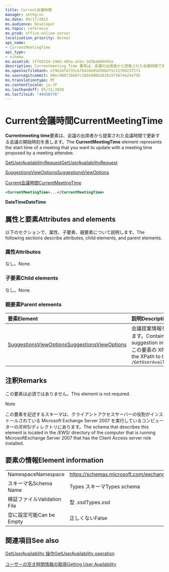 ```yaml
---
title: Current会議時間
manager: sethgros
ms.date: 09/17/2015
ms.audience: Developer
ms.topic: reference
ms.prod: office-online-server
localization_priority: Normal
api_name:
- CurrentMeetingTime
api_type:
- schema
ms.assetid: 1ff68154-24b5-465a-a31c-3d3bab0d491e
description: Currentmeeting Time 要素は、会議の出席者から提案された会議時間で更新する会議の開始時刻を表します。
ms.openlocfilehash: e79616fd735cbf6410e85450bd75c1276923f171
ms.sourcegitcommit: 88ec988f2bb67c1866d06b361615f3674a24e795
ms.translationtype: MT
ms.contentlocale: ja-JP
ms.lasthandoff: 05/31/2020
ms.locfileid: "44458776"
---
```

# <a name="currentmeetingtime"></a><span data-ttu-id="521e9-103">Current会議時間</span><span class="sxs-lookup"><span data-stu-id="521e9-103">CurrentMeetingTime</span></span>

<span data-ttu-id="521e9-104">**Currentmeeting time**要素は、会議の出席者から提案された会議時間で更新する会議の開始時刻を表します。</span><span class="sxs-lookup"><span data-stu-id="521e9-104">The **CurrentMeetingTime** element represents the start time of a meeting that you want to update with a meeting time proposed by a meeting attendee.</span></span> 
  
[<span data-ttu-id="521e9-105">GetUserAvailabilityRequest</span><span class="sxs-lookup"><span data-stu-id="521e9-105">GetUserAvailabilityRequest</span></span>](getuseravailabilityrequest.md)
  
[<span data-ttu-id="521e9-106">SuggestionsViewOptions</span><span class="sxs-lookup"><span data-stu-id="521e9-106">SuggestionsViewOptions</span></span>](suggestionsviewoptions.md)
  
[<span data-ttu-id="521e9-107">Current会議時間</span><span class="sxs-lookup"><span data-stu-id="521e9-107">CurrentMeetingTime</span></span>](currentmeetingtime.md)
  
```xml
<CurrentMeetingTime>...</CurrentMeetingTime>
```

 <span data-ttu-id="521e9-108">**DateTime**</span><span class="sxs-lookup"><span data-stu-id="521e9-108">**DateTime**</span></span>
## <a name="attributes-and-elements"></a><span data-ttu-id="521e9-109">属性と要素</span><span class="sxs-lookup"><span data-stu-id="521e9-109">Attributes and elements</span></span>

<span data-ttu-id="521e9-110">以下のセクションで、属性、子要素、親要素について説明します。</span><span class="sxs-lookup"><span data-stu-id="521e9-110">The following sections describe attributes, child elements, and parent elements.</span></span>
  
### <a name="attributes"></a><span data-ttu-id="521e9-111">属性</span><span class="sxs-lookup"><span data-stu-id="521e9-111">Attributes</span></span>

<span data-ttu-id="521e9-112">なし。</span><span class="sxs-lookup"><span data-stu-id="521e9-112">None.</span></span>
  
### <a name="child-elements"></a><span data-ttu-id="521e9-113">子要素</span><span class="sxs-lookup"><span data-stu-id="521e9-113">Child elements</span></span>

<span data-ttu-id="521e9-114">なし。</span><span class="sxs-lookup"><span data-stu-id="521e9-114">None.</span></span>
  
### <a name="parent-elements"></a><span data-ttu-id="521e9-115">親要素</span><span class="sxs-lookup"><span data-stu-id="521e9-115">Parent elements</span></span>

|<span data-ttu-id="521e9-116">**要素**</span><span class="sxs-lookup"><span data-stu-id="521e9-116">**Element**</span></span>|<span data-ttu-id="521e9-117">**説明**</span><span class="sxs-lookup"><span data-stu-id="521e9-117">**Description**</span></span>|
|:-----|:-----|
|[<span data-ttu-id="521e9-118">SuggestionsViewOptions</span><span class="sxs-lookup"><span data-stu-id="521e9-118">SuggestionsViewOptions</span></span>](suggestionsviewoptions.md) <br/> |<span data-ttu-id="521e9-119">会議提案情報を取得するためのオプションが含まれています。</span><span class="sxs-lookup"><span data-stu-id="521e9-119">Contains the options for obtaining meeting suggestion information.</span></span>  <br/> <span data-ttu-id="521e9-120">この要素の XPath を次に示します。</span><span class="sxs-lookup"><span data-stu-id="521e9-120">The following is the XPath to this element:</span></span>  <br/>  `/GetUserAvailabilityRequest/SuggestionViewOptions` <br/> |
   
## <a name="remarks"></a><span data-ttu-id="521e9-121">注釈</span><span class="sxs-lookup"><span data-stu-id="521e9-121">Remarks</span></span>

<span data-ttu-id="521e9-122">この要素は必須ではありません。</span><span class="sxs-lookup"><span data-stu-id="521e9-122">This element is not required.</span></span>
  
> [!NOTE]
> <span data-ttu-id="521e9-123">この要素を記述するスキーマは、クライアントアクセスサーバーの役割がインストールされている Microsoft Exchange Server 2007 を実行しているコンピューターの/EWS/ディレクトリにあります。</span><span class="sxs-lookup"><span data-stu-id="521e9-123">The schema that describes this element is located in the /EWS/ directory of the computer that is running MicrosoftExchange Server 2007 that has the Client Access server role installed.</span></span> 
  
## <a name="element-information"></a><span data-ttu-id="521e9-124">要素の情報</span><span class="sxs-lookup"><span data-stu-id="521e9-124">Element information</span></span>

|||
|:-----|:-----|
|<span data-ttu-id="521e9-125">Namespace</span><span class="sxs-lookup"><span data-stu-id="521e9-125">Namespace</span></span>  <br/> |https://schemas.microsoft.com/exchange/services/2006/types  <br/> |
|<span data-ttu-id="521e9-126">スキーマ名</span><span class="sxs-lookup"><span data-stu-id="521e9-126">Schema Name</span></span>  <br/> |<span data-ttu-id="521e9-127">Types スキーマ</span><span class="sxs-lookup"><span data-stu-id="521e9-127">Types schema</span></span>  <br/> |
|<span data-ttu-id="521e9-128">検証ファイル</span><span class="sxs-lookup"><span data-stu-id="521e9-128">Validation File</span></span>  <br/> |<span data-ttu-id="521e9-129">型 .xsd</span><span class="sxs-lookup"><span data-stu-id="521e9-129">Types.xsd</span></span>  <br/> |
|<span data-ttu-id="521e9-130">空に設定可能</span><span class="sxs-lookup"><span data-stu-id="521e9-130">Can be Empty</span></span>  <br/> |<span data-ttu-id="521e9-131">正しくない</span><span class="sxs-lookup"><span data-stu-id="521e9-131">False</span></span>  <br/> |
   
## <a name="see-also"></a><span data-ttu-id="521e9-132">関連項目</span><span class="sxs-lookup"><span data-stu-id="521e9-132">See also</span></span>



[<span data-ttu-id="521e9-133">GetUserAvailability 操作</span><span class="sxs-lookup"><span data-stu-id="521e9-133">GetUserAvailability operation</span></span>](getuseravailability-operation.md)


[<span data-ttu-id="521e9-134">ユーザーの空き時間情報の取得</span><span class="sxs-lookup"><span data-stu-id="521e9-134">Getting User Availability</span></span>](https://msdn.microsoft.com/library/d4133fcb-9b0f-4e6b-aadf-a389da83516a%28Office.15%29.aspx)

